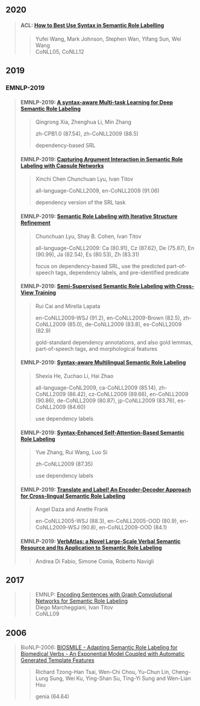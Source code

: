 ## 2020

> #### ACL: [How to Best Use Syntax in Semantic Role Labelling](./paper/P19-1529.pdf)  
>> Yufei Wang, Mark Johnson, Stephen Wan, Yifang Sun, Wei Wang  
>> CoNLL05, CoNLL12  

## 2019

### EMNLP-2019

> #### EMNLP-2019: [A syntax-aware Multi-task Learning for Deep Semantic Role Labeling](paper/%5BEMNLP-2019%5D%20A%20Syntax-aware%20Multi-task%20Learning%20Framework%20for%20Chinese%20Semantic%20Role%20Labeling.pdf)
>> Qingrong Xia, Zhenghua Li, Min Zhang
>>
>> zh-CPB1.0 (87.54), zh-CoNLL2009 (88.5)
>>
>> dependency-based SRL
>
> #### EMNLP-2019: [Capturing Argument Interaction in Semantic Role Labeling with Capsule Networks](paper/%5BEMNLP-2019%5D%20Capturing%20Argument%20Interaction%20in%20Semantic%20Role%20Labeling%20with%20Capsule%20Networks.pdf)
>> Xinchi Chen Chunchuan Lyu, Ivan Titov
>>
>> all-language-CoNLL2009, en-CoNLL2009 (91.06)
>>
>> dependency version of the SRL task
>
> #### EMNLP-2019: [Semantic Role Labeling with Iterative Structure Refinement](paper/%5BEMNLP-2019%5D%20Semantic%20Role%20Labeling%20with%20Iterative%20Structure%20Refinement.pdf)
>> Chunchuan Lyu, Shay B. Cohen, Ivan Titov
>>
>> all-language-CoNLL2009: Ca (80.91), Cz (87.62), De (75.87), En (90.99), Ja (82.54), Es (80.53), Zh (83.31)
>>
>> focus on dependency-based SRL, use the predicted part-of-speech tags, dependency labels, and pre-identified predicate
>
> #### EMNLP-2019: [Semi-Supervised Semantic Role Labeling with Cross-View Training](paper/%5BEMNLP-2019%5D%20Semi-Supervised%20Semantic%20Role%20Labeling%20with%20Cross-View%20Training.pdf)
>> Rui Cai and Mirella Lapata
>> 
>> en-CoNLL2009-WSJ (91.2), en-CoNLL2009-Brown (82.5), zh-CoNLL2009 (85.0), de-CoNLL2009 (83.8), es-CoNLL2009 (82.9)
>>
>> gold-standard dependency annotations, and also gold lemmas, part-of-speech tags, and morphological features
>
> #### EMNLP-2019: [Syntax-aware Multilingual Semantic Role Labeling](paper/%5BAAAI-2019%5D%20Syntax-aware%20Neural%20Semantic%20Role%20Labeling∗.pdf)
>>
>> Shexia He, Zuchao Li, Hai Zhao
>>
>> all-language-CoNL2009, ca-CoNLL2009 (85.14), zh-CoNLL2009 (86.42), cz-CoNLL2009 (89.66), en-CoNLL2009 (90.86), de-CoNLL2009 (80.87), jp-CoNLL2009 (83.76), es-CoNLL2009 (84.60)
>> 
>> use dependency labels
>
> #### EMNLP-2019: [Syntax-Enhanced Self-Attention-Based Semantic Role Labeling](paper/%5BEMNLP-2019%5D%20Syntax-Enhanced%20Self-Attention-Based%20Semantic%20Role%20Labeling.pdf)
>> 
>> Yue Zhang, Rui Wang, Luo Si
>>
>> zh-CoNLL2009 (87.35)
>>
>> use dependency labels
>
> #### EMNLP-2019: [Translate and Label! An Encoder-Decoder Approach for Cross-lingual Semantic Role Labeling](paper/%5BEMNLP-2019%5D%20Translate%20and%20Label!%20An%20Encoder-Decoder%20Approach%20for%20Cross-lingual%20Semantic%20Role%20Labeling.pdf)
>>
>> Angel Daza and Anette Frank
>> 
>> en-CoNLL2005-WSJ (88.3), en-CoNLL2005-OOD (80.9), en-CoNLL2009-WSJ (90.8), en-CoNLL2009-OOD (84.1)
>
> #### EMNLP-2019: [VerbAtlas: a Novel Large-Scale Verbal Semantic Resource and Its Application to Semantic Role Labeling](paper/%5BEMNLP-2019%5D%20VerbAtlas-%20a%20Novel%20Large-Scale%20Verbal%20Semantic%20Resource%20and%20Its%20Application%20to%20Semantic%20Role%20Labeling%20.pdf)
>> 
>> Andrea Di Fabio, Simone Conia, Roberto Navigli


## 2017  

>> EMNLP: [Encoding Sentences with Graph Convolutional Networks for Semantic Role Labeling](./paper/D17-1159.pdf)  
>> Diego Marcheggiani, Ivan Titov  
>> CoNLL09  

## 2006

> BioNLP-2006: [BIOSMILE - Adapting Semantic Role Labeling for  Biomedical Verbs - An Exponential Model Coupled with Automatic Generated Template Features](paper/%5BBioNLP-2006%5D%20BIOSMILE-%20Adapting%20Semantic%20Role%20Labeling%20for%20Biomedical%20Verbs-%20An%20Exponential%20Model%20Coupled%20with%20Automatically%20Generated%20Template%20Features.pdf)
>> 
>> Richard Tzong-Han Tsai, Wen-Chi Chou, Yu-Chun Lin, Cheng-Lung Sung, Wei Ku, Ying-Shan Su, Ting-Yi Sung and Wen-Lian Hsu
>>
>> genia (64.64)
